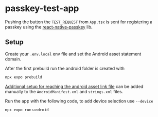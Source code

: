 # passkey-test-app

Pushing the button the `TEST_REQUEST` from `App.tsx` is sent for registering a passkey using the [react-native-passkey](https://github.com/f-23/react-native-passkey) lib. 

## Setup

Create your `.env.local` env file and set the Android asset statement domain.

After the first prebuild run the android folder is created with

```sh
npx expo prebuild
```

[Additional setup for reaching the android asset link file](https://developers.google.com/identity/fido/android/native-apps) can be added manually to the `AndroidManifest.xml` and `strings.xml` files.

Run the app with the following code, to add device selection use `--device`

```sh
npx expo run:android
```
